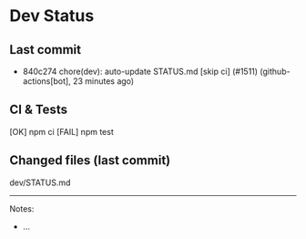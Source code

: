 # Dev Status

## Last commit
- 840c274 chore(dev): auto-update STATUS.md [skip ci] (#1511) (github-actions[bot], 23 minutes ago)
## CI & Tests
[OK] npm ci
[FAIL] npm test

## Changed files (last commit)
dev/STATUS.md

---
Notes:
- ...
